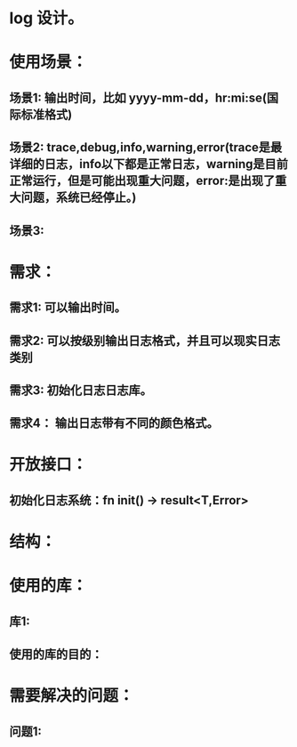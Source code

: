 # log 设计。

# 使用场景：
## 场景1: 输出时间，比如 yyyy-mm-dd，hr:mi:se(国际标准格式)
## 场景2: trace,debug,info,warning,error(trace是最详细的日志，info以下都是正常日志，warning是目前正常运行，但是可能出现重大问题，error:是出现了重大问题，系统已经停止。)
## 场景3: 

# 需求：
## 需求1: 可以输出时间。
## 需求2: 可以按级别输出日志格式，并且可以现实日志类别
## 需求3: 初始化日志日志库。
## 需求4： 输出日志带有不同的颜色格式。

# 开放接口：
## 初始化日志系统：fn init() -> result<T,Error>
## 


# 结构：
# 使用的库：
## 库1:

## 使用的库的目的：
## 


# 需要解决的问题：
## 问题1:

